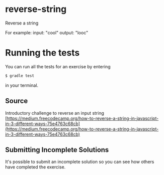 # reverse-string

Reverse a string

For example:
input: "cool"
output: "looc"

# Running the tests

You can run all the tests for an exercise by entering

```sh
$ gradle test
```

in your terminal.

## Source

Introductory challenge to reverse an input string [https://medium.freecodecamp.org/how-to-reverse-a-string-in-javascript-in-3-different-ways-75e4763c68cb](https://medium.freecodecamp.org/how-to-reverse-a-string-in-javascript-in-3-different-ways-75e4763c68cb)

## Submitting Incomplete Solutions

It's possible to submit an incomplete solution so you can see how others have completed the exercise.
